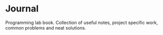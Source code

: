 Journal
=======

Programming lab book. Collection of useful notes, project specific work, common problems and neat solutions.
